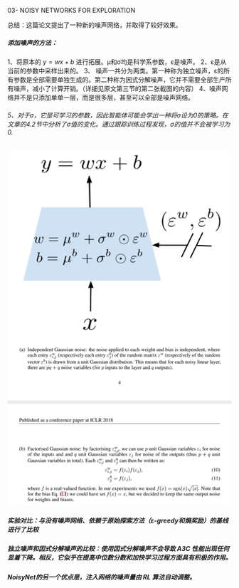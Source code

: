 03- NOISY NETWORKS FOR EXPLORATION

总结：这篇论文提出了一种新的噪声网络，并取得了较好效果。

##### 添加噪声的方法：
1、将原本的 $y = wx + b$ 进行拓展。μ和σ均是科学系参数，ε是噪声。
2、ε是从当前的参数中采样出来的。
3、 噪声一共分为两类。第一种称为独立噪声，ε的所有参数是全部需要单独生成的。第二种称为因式分解噪声，它并不需要全部生产所有噪声，减小了计算开销。（详细见原文第三节的第二张截图的内容）
4、噪声网络并不是只添加单单一层，而是很多层，甚至可以全部是噪声网络。
###### 5、对于σ，它是可学习的参数，因此智能体可能会学出一种将σ设为0的策略。在文章的4.2节中分析了σ值的变化。通过跟踪训练过程发现，σ的值并不会被学习为0.
![alt text](image-1.png)
![alt text](image-2.png)




##### 实验对比：与没有噪声网络、依赖于原始探索方法（ε-greedy和熵奖励）的基线进行了比较

##### 独立噪声和因式分解噪声的比较：使用因式分解噪声不会导致 A3C 性能出现任何显着下降。相反，它似乎在提高中位数分数和加快学习过程方面具有积极的作用。

##### NoisyNet的另一个优点是，注入网络的噪声量由 RL 算法自动调整。



